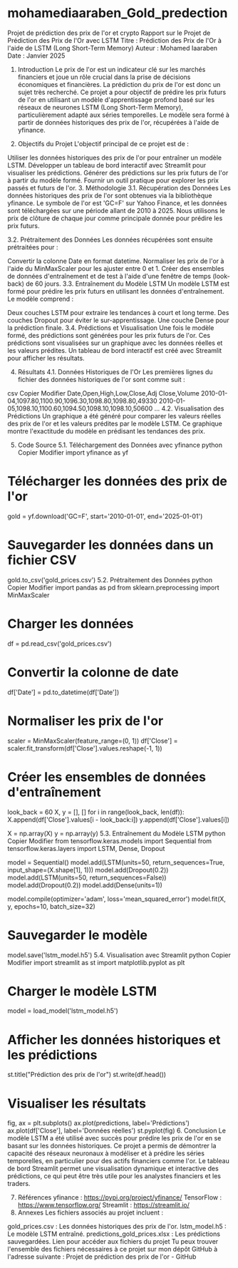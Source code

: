 # mohamediaaraben_Gold_predection

Projet de prédiction des prix de l'or et crypto
Rapport sur le Projet de Prédiction des Prix de l'Or avec LSTM
Titre : Prédiction des Prix de l'Or à l'aide de LSTM (Long Short-Term Memory)
Auteur : Mohamed Iaaraben
Date : Janvier 2025
1. Introduction
Le prix de l'or est un indicateur clé sur les marchés financiers et joue un rôle crucial dans la prise de décisions économiques et financières. La prédiction du prix de l'or est donc un sujet très recherché. Ce projet a pour objectif de prédire les prix futurs de l'or en utilisant un modèle d'apprentissage profond basé sur les réseaux de neurones LSTM (Long Short-Term Memory), particulièrement adapté aux séries temporelles. Le modèle sera formé à partir de données historiques des prix de l'or, récupérées à l'aide de yfinance.

2. Objectifs du Projet
L'objectif principal de ce projet est de :

Utiliser les données historiques des prix de l'or pour entraîner un modèle LSTM.
Développer un tableau de bord interactif avec Streamlit pour visualiser les prédictions.
Générer des prédictions sur les prix futurs de l'or à partir du modèle formé.
Fournir un outil pratique pour explorer les prix passés et futurs de l'or.
3. Méthodologie
3.1. Récupération des Données
Les données historiques des prix de l'or sont obtenues via la bibliothèque yfinance. Le symbole de l'or est 'GC=F' sur Yahoo Finance, et les données sont téléchargées sur une période allant de 2010 à 2025. Nous utilisons le prix de clôture de chaque jour comme principale donnée pour prédire les prix futurs.

3.2. Prétraitement des Données
Les données récupérées sont ensuite prétraitées pour :

Convertir la colonne Date en format datetime.
Normaliser les prix de l'or à l'aide du MinMaxScaler pour les ajuster entre 0 et 1.
Créer des ensembles de données d'entraînement et de test à l'aide d'une fenêtre de temps (look-back) de 60 jours.
3.3. Entraînement du Modèle LSTM
Un modèle LSTM est formé pour prédire les prix futurs en utilisant les données d'entraînement. Le modèle comprend :

Deux couches LSTM pour extraire les tendances à court et long terme.
Des couches Dropout pour éviter le sur-apprentissage.
Une couche Dense pour la prédiction finale.
3.4. Prédictions et Visualisation
Une fois le modèle formé, des prédictions sont générées pour les prix futurs de l'or. Ces prédictions sont visualisées sur un graphique avec les données réelles et les valeurs prédites. Un tableau de bord interactif est créé avec Streamlit pour afficher les résultats.

4. Résultats
4.1. Données Historiques de l'Or
Les premières lignes du fichier des données historiques de l'or sont comme suit :

csv
Copier
Modifier
Date,Open,High,Low,Close,Adj Close,Volume
2010-01-04,1097.80,1100.90,1096.30,1098.80,1098.80,49330
2010-01-05,1098.10,1100.60,1094.50,1098.10,1098.10,50600
...
4.2. Visualisation des Prédictions
Un graphique a été généré pour comparer les valeurs réelles des prix de l'or et les valeurs prédites par le modèle LSTM. Ce graphique montre l'exactitude du modèle en prédisant les tendances des prix.

5. Code Source
5.1. Téléchargement des Données avec yfinance
python
Copier
Modifier
import yfinance as yf

# Télécharger les données des prix de l'or
gold = yf.download('GC=F', start='2010-01-01', end='2025-01-01')

# Sauvegarder les données dans un fichier CSV
gold.to_csv('gold_prices.csv')
5.2. Prétraitement des Données
python
Copier
Modifier
import pandas as pd
from sklearn.preprocessing import MinMaxScaler

# Charger les données
df = pd.read_csv('gold_prices.csv')

# Convertir la colonne de date
df['Date'] = pd.to_datetime(df['Date'])

# Normaliser les prix de l'or
scaler = MinMaxScaler(feature_range=(0, 1))
df['Close'] = scaler.fit_transform(df['Close'].values.reshape(-1, 1))

# Créer les ensembles de données d'entraînement
look_back = 60
X, y = [], []
for i in range(look_back, len(df)):
    X.append(df['Close'].values[i - look_back:i])
    y.append(df['Close'].values[i])

X = np.array(X)
y = np.array(y)
5.3. Entraînement du Modèle LSTM
python
Copier
Modifier
from tensorflow.keras.models import Sequential
from tensorflow.keras.layers import LSTM, Dense, Dropout

model = Sequential()
model.add(LSTM(units=50, return_sequences=True, input_shape=(X.shape[1], 1)))
model.add(Dropout(0.2))
model.add(LSTM(units=50, return_sequences=False))
model.add(Dropout(0.2))
model.add(Dense(units=1))

model.compile(optimizer='adam', loss='mean_squared_error')
model.fit(X, y, epochs=10, batch_size=32)

# Sauvegarder le modèle
model.save('lstm_model.h5')
5.4. Visualisation avec Streamlit
python
Copier
Modifier
import streamlit as st
import matplotlib.pyplot as plt

# Charger le modèle LSTM
model = load_model('lstm_model.h5')

# Afficher les données historiques et les prédictions
st.title("Prédiction des prix de l'or")
st.write(df.head())

# Visualiser les résultats
fig, ax = plt.subplots()
ax.plot(predictions, label='Prédictions')
ax.plot(df['Close'], label='Données réelles')
st.pyplot(fig)
6. Conclusion
Le modèle LSTM a été utilisé avec succès pour prédire les prix de l'or en se basant sur les données historiques. Ce projet a permis de démontrer la capacité des réseaux neuronaux à modéliser et à prédire les séries temporelles, en particulier pour des actifs financiers comme l'or. Le tableau de bord Streamlit permet une visualisation dynamique et interactive des prédictions, ce qui peut être très utile pour les analystes financiers et les traders.

7. Références
yfinance : https://pypi.org/project/yfinance/
TensorFlow : https://www.tensorflow.org/
Streamlit : https://streamlit.io/
8. Annexes
Les fichiers associés au projet incluent :

gold_prices.csv : Les données historiques des prix de l'or.
lstm_model.h5 : Le modèle LSTM entraîné.
predictions_gold_prices.xlsx : Les prédictions sauvegardées.
Lien pour accéder aux fichiers du projet
Tu peux trouver l'ensemble des fichiers nécessaires à ce projet sur mon dépôt GitHub à l'adresse suivante :
Projet de prédiction des prix de l'or - GitHub
